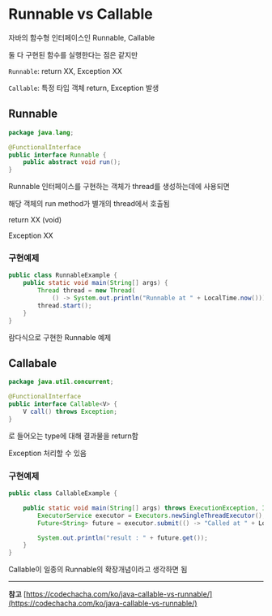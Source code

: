 # Runnable vs Callable


자바의 함수형 인터페이스인 Runnable, Callable

둘 다 구현된 함수를 실행한다는 점은 같지만

`Runnable`: return XX, Exception XX

`Callable`: 특정 타입 객체 return, Exception 발생

## Runnable

```java
package java.lang;

@FunctionalInterface
public interface Runnable {
    public abstract void run();
}
```

Runnable 인터페이스를 구현하는 객체가 thread를 생성하는데에 사용되면

해당 객체의 run method가 별개의 thread에서 호출됨

return XX (void)

Exception XX

### 구현예제

```java
public class RunnableExample {
    public static void main(String[] args) {
        Thread thread = new Thread(
            () -> System.out.println("Runnable at " + LocalTime.now()));
        thread.start();
    }
}
```

람다식으로 구현한 Runnable 예제

## Callabale

```java
package java.util.concurrent;

@FunctionalInterface
public interface Callable<V> {
    V call() throws Exception;
}
```

<V>로 들어오는 type에 대해 결과물을 return함

Exception 처리할 수  있음

### 구현예제

```java
public class CallableExample {

    public static void main(String[] args) throws ExecutionException, InterruptedException {
        ExecutorService executor = Executors.newSingleThreadExecutor();
        Future<String> future = executor.submit(() -> "Called at " + LocalTime.now());

        System.out.println("result : " + future.get());
    }
}
```

Callable이 일종의 Runnable의 확장개념이라고 생각하면 됨




---

**참고**
[https://codechacha.com/ko/java-callable-vs-runnable/](https://codechacha.com/ko/java-callable-vs-runnable/)
